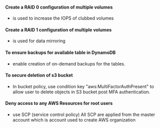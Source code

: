 #### Create a RAID 0 configuration of multiple volumes
  * is used to increase the IOPS of clubbed volumes

#### Create a RAID 1 configuration of multiple volumes
  * is used for data mirroring
  
#### To ensure backups for available table in  DynamoDB
  * enable creation of on-demand backups for the tables.
  
#### To secure deletion of s3 bucket
  * In bucket policy, use condition key "aws:MultiFactorAuthPresent" to allow user to delete objects in S3 bucket post MFA authentication.

#### Deny access to any AWS Resources for root users
  * use SCP (service control policy) All SCP are applied from the master account which is account used to create AWS organization
